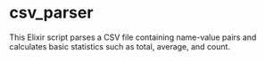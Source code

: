 # csv_parser
This Elixir script parses a CSV file containing name-value pairs and calculates basic statistics such as total, average, and count.

